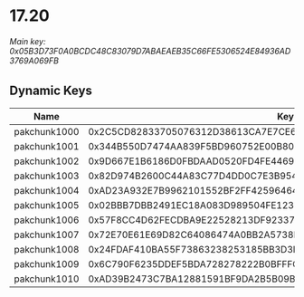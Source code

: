 # 17.20

###### *Main key: 0x05B3D73F0A0BCDC48C83079D7ABAEAEB35C66FE5306524E84936AD3769A069FB*

## Dynamic Keys

| Name         | Key                                                                |
|--------------|--------------------------------------------------------------------|
| pakchunk1000 | 0x2C5CD82833705076312D38613CA7E7CE69C00C2C026458D9C9B20BF53686064C |
| pakchunk1001 | 0x344B550D7474AA839F5BD960752E00B80F1D91F77FD48F5D7A071123D527BD4A |
| pakchunk1002 | 0x9D667E1B6186D0FBDAAD0520FD4FE446959A264036626982822C44CB8368FBB4 |
| pakchunk1003 | 0x82D974B2600C44A83C77D4DD0C7E3B9543980B280ACDB00F03AFC76972D6CBDE |
| pakchunk1004 | 0xAD23A932E7B9962101552BF2FF42596464CFB0FD90780ED8C3D19D89C247B3B6 |
| pakchunk1005 | 0x02BBB7DBB2491EC18A083D989504FE123CBADFFFEF972F4285374AB1F80BEF9A |
| pakchunk1006 | 0x57F8CC4D62FECDBA9E22528213DF92337F97EBD6986EDFDC374F86D43D060505 |
| pakchunk1007 | 0x72E70E61E69D82C64086474A0BB2A5738FC18547B44A742D176730112711071C |
| pakchunk1008 | 0x24FDAF410BA55F73863238253185BB3D3DCA30231B89ADEBB479EE12CB845710 |
| pakchunk1009 | 0x6C790F6235DDEF5BDA728278222B0BFFFCC4C952C587E0E2F0C52A57D2A4A455 |
| pakchunk1010 | 0xAD39B2473C7BA12881591BF9DA2B5B09B00594B232ED6E9D6680DC7F24CC9B2A |
